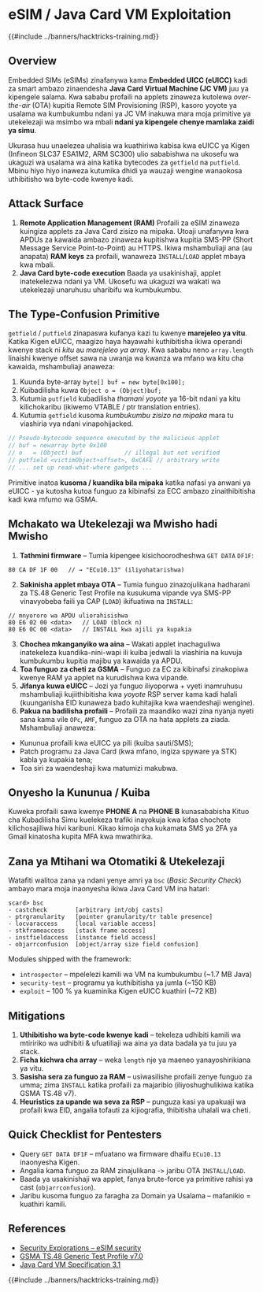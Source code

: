 # eSIM / Java Card VM Exploitation

{{#include ../banners/hacktricks-training.md}}

## Overview
Embedded SIMs (eSIMs) zinafanywa kama **Embedded UICC (eUICC)** kadi za smart ambazo zinaendesha **Java Card Virtual Machine (JC VM)** juu ya kipengele salama. 
Kwa sababu profaili na applets zinaweza kutolewa *over-the-air* (OTA) kupitia Remote SIM Provisioning (RSP), kasoro yoyote ya usalama wa kumbukumbu ndani ya JC VM inakuwa mara moja primitive ya utekelezaji wa msimbo wa mbali **ndani ya kipengele chenye mamlaka zaidi ya simu**.

Ukurasa huu unaelezea uhalisia wa kuathiriwa kabisa kwa eUICC ya Kigen (Infineon SLC37 ESA1M2, ARM SC300) ulio sababishwa na ukosefu wa ukaguzi wa usalama wa aina katika bytecodes za `getfield` na `putfield`. Mbinu hiyo hiyo inaweza kutumika dhidi ya wauzaji wengine wanaokosa uthibitisho wa byte-code kwenye kadi.

## Attack Surface
1. **Remote Application Management (RAM)**
Profaili za eSIM zinaweza kuingiza applets za Java Card zisizo na mipaka. Utoaji unafanywa kwa APDUs za kawaida ambazo zinaweza kupitishwa kupitia SMS-PP (Short Message Service Point-to-Point) au HTTPS. Ikiwa mshambuliaji ana (au anapata) **RAM keys** za profaili, wanaweza `INSTALL`/`LOAD` applet mbaya kwa mbali.
2. **Java Card byte-code execution**
Baada ya usakinishaji, applet inatekelezwa ndani ya VM. Ukosefu wa ukaguzi wa wakati wa utekelezaji unaruhusu uharibifu wa kumbukumbu.

## The Type-Confusion Primitive
`getfield` / `putfield` zinapaswa kufanya kazi tu kwenye **marejeleo ya vitu**. Katika Kigen eUICC, maagizo haya hayawahi kuthibitisha ikiwa operandi kwenye stack ni *kitu* au *marejeleo ya array*. Kwa sababu neno `array.length` linaishi kwenye offset sawa na uwanja wa kwanza wa mfano wa kitu cha kawaida, mshambuliaji anaweza:

1. Kuunda byte-array `byte[] buf = new byte[0x100];`
2. Kuibadilisha kuwa `Object o = (Object)buf;`
3. Kutumia `putfield` kubadilisha *thamani yoyote* ya 16-bit ndani ya kitu kilichokaribu (ikiwemo VTABLE / ptr translation entries).
4. Kutumia `getfield` kusoma *kumbukumbu zisizo na mipaka* mara tu viashiria vya ndani vinapohijacked.
```java
// Pseudo-bytecode sequence executed by the malicious applet
// buf = newarray byte 0x100
// o   = (Object) buf            // illegal but not verified
// putfield <victimObject+offset>, 0xCAFE // arbitrary write
// ... set up read-what-where gadgets ...
```
Primitive inatoa **kusoma / kuandika bila mipaka** katika nafasi ya anwani ya eUICC - ya kutosha kutoa funguo za kibinafsi za ECC ambazo zinaithibitisha kadi kwa mfumo wa GSMA.

## Mchakato wa Utekelezaji wa Mwisho hadi Mwisho
1. **Tathmini firmware** – Tumia kipengee kisichoorodheshwa `GET DATA` `DF1F`:
```
80 CA DF 1F 00   // → "ECu10.13" (iliyohatarishwa)
```
2. **Sakinisha applet mbaya OTA** – Tumia funguo zinazojulikana hadharani za TS.48 Generic Test Profile na kusukuma vipande vya SMS-PP vinavyobeba faili ya CAP (`LOAD`) ikifuatiwa na `INSTALL`:
```
// mnyororo wa APDU uliorahisishwa
80 E6 02 00 <data>   // LOAD (block n)
80 E6 0C 00 <data>   // INSTALL kwa ajili ya kupakia
```
3. **Chochea mkanganyiko wa aina** – Wakati applet inachaguliwa inatekeleza kuandika-nini-wapi ili kuiba jedwali la viashiria na kuvuja kumbukumbu kupitia majibu ya kawaida ya APDU.
4. **Toa funguo za cheti za GSMA** – Funguo za EC za kibinafsi zinakopiwa kwenye RAM ya applet na kurudishwa kwa vipande.
5. **Jifanya kuwa eUICC** – Jozi ya funguo iliyoporwa + vyeti inamruhusu mshambuliaji kujiithibitisha kwa *yoyote* RSP server kama kadi halali (kuunganisha EID kunaweza bado kuhitajika kwa waendeshaji wengine).
6. **Pakua na badilisha profaili** – Profaili za maandiko wazi zina nyanja nyeti sana kama vile `OPc`, `AMF`, funguo za OTA na hata applets za ziada. Mshambuliaji anaweza:
* Kununua profaili kwa eUICC ya pili (kuiba sauti/SMS);
* Patch programu za Java Card (kwa mfano, ingiza spyware ya STK) kabla ya kupakia tena;
* Toa siri za waendeshaji kwa matumizi makubwa.

## Onyesho la Kununua / Kuiba
Kuweka profaili sawa kwenye **PHONE A** na **PHONE B** kunasababisha Kituo cha Kubadilisha Simu kuelekeza trafiki inayokuja kwa kifaa chochote kilichosajiliwa hivi karibuni. Kikao kimoja cha kukamata SMS ya 2FA ya Gmail kinatosha kupita MFA kwa mwathirika.

## Zana ya Mtihani wa Otomatiki & Utekelezaji
Watafiti walitoa zana ya ndani yenye amri ya `bsc` (*Basic Security Check*) ambayo mara moja inaonyesha ikiwa Java Card VM ina hatari:
```
scard> bsc
- castcheck        [arbitrary int/obj casts]
- ptrgranularity   [pointer granularity/tr table presence]
- locvaraccess     [local variable access]
- stkframeaccess   [stack frame access]
- instfieldaccess  [instance field access]
- objarrconfusion  [object/array size field confusion]
```
Modules shipped with the framework:
* `introspector` – mpelelezi kamili wa VM na kumbukumbu (~1.7 MB Java)
* `security-test` – programu ya kuthibitisha ya jumla (~150 KB)
* `exploit`       – 100 % ya kuaminika Kigen eUICC kuathiri (~72 KB)

## Mitigations
1. **Uthibitisho wa byte-code kwenye kadi** – tekeleza udhibiti kamili wa mtiririko wa udhibiti & ufuatiliaji wa aina ya data badala ya tu juu ya stack.
2. **Ficha kichwa cha array** – weka `length` nje ya maeneo yanayoshirikiana ya vitu.
3. **Sasisha sera za funguo za RAM** – usiwasilishe profaili zenye funguo za umma; zima `INSTALL` katika profaili za majaribio (iliyoshughulikiwa katika GSMA TS.48 v7).
4. **Heuristics za upande wa seva za RSP** – punguza kasi ya upakuaji wa profaili kwa EID, angalia tofauti za kijiografia, thibitisha uhalali wa cheti.

## Quick Checklist for Pentesters
* Query `GET DATA DF1F` – mfuatano wa firmware dhaifu `ECu10.13` inaonyesha Kigen.
* Angalia kama funguo za RAM zinajulikana ‑> jaribu OTA `INSTALL`/`LOAD`.
* Baada ya usakinishaji wa applet, fanya brute-force ya primitive rahisi ya cast (`objarrconfusion`).
* Jaribu kusoma funguo za faragha za Domain ya Usalama – mafanikio = kuathiri kamili.

## References
- [Security Explorations – eSIM security](https://security-explorations.com/esim-security.html)
- [GSMA TS.48 Generic Test Profile v7.0](https://www.gsma.com/get-involved/working-groups/gsma_resources/ts-48-v7-0-generic-euicc-test-profile-for-device-testing/)
- [Java Card VM Specification 3.1](https://docs.oracle.com/en/java/javacard/3.1/jc-vm-spec/F12650_05.pdf)

{{#include ../banners/hacktricks-training.md}}
